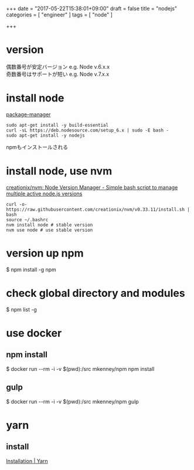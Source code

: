 +++
date = "2017-05-22T15:38:01+09:00"
draft = false
title = "nodejs"
categories = [ "engineer" ]
tags = [ "node" ]

+++

# version

偶数番号が安定バージョン e.g. Node v.6.x.x  
奇数番号はサポートが短い e.g. Node v.7.x.x   

# install node

[package-manager](https://nodejs.org/en/download/package-manager/#debian-and-ubuntu-based-linux-distributions)  

```
sudo apt-get install -y build-essential
curl -sL https://deb.nodesource.com/setup_6.x | sudo -E bash -
sudo apt-get install -y nodejs
```

npmもインストールされる  

# install node, use nvm

[creationix/nvm: Node Version Manager \- Simple bash script to manage multiple active node\.js versions](https://github.com/creationix/nvm)

```
curl -o- https://raw.githubusercontent.com/creationix/nvm/v0.33.11/install.sh | bash
source ~/.bashrc
nvm install node # stable version
nvm use node # use stable version
```

# version up npm

$ npm install -g npm

# check global directory and modules

$ npm list -g

# use docker

## npm install

$ docker run --rm -i -v $(pwd):/src mkenney/npm npm install  

## gulp

$ docker run --rm -i -v $(pwd):/src mkenney/npm gulp  

# yarn

## install

[Installation \| Yarn](https://yarnpkg.com/en/docs/install#linux-tab)
